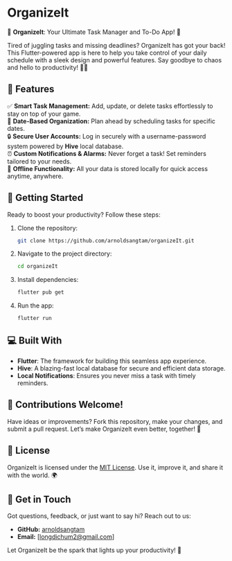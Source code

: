 # OrganizeIt

🚀 **OrganizeIt**: Your Ultimate Task Manager and To-Do App! 🎯

Tired of juggling tasks and missing deadlines? OrganizeIt has got your back! This Flutter-powered
app is here to help you take control of your daily schedule with a sleek design and powerful
features. Say goodbye to chaos and hello to productivity! 💼✨

## 🌟 Features

✅ **Smart Task Management:** Add, update, or delete tasks effortlessly to stay on top of your
game.  
📅 **Date-Based Organization:** Plan ahead by scheduling tasks for specific dates.  
🔒 **Secure User Accounts:** Log in securely with a username-password system powered by **Hive**
local database.  
⏰ **Custom Notifications & Alarms:** Never forget a task! Set reminders tailored to your needs.  
📂 **Offline Functionality:** All your data is stored locally for quick access anytime, anywhere.

## 🚀 Getting Started

Ready to boost your productivity? Follow these steps:

1. Clone the repository:
   ```bash
   git clone https://github.com/arnoldsangtam/organizeIt.git
   ```

2. Navigate to the project directory:
   ```bash
   cd organizeIt
   ```

3. Install dependencies:
   ```bash
   flutter pub get
   ```

4. Run the app:
   ```bash
   flutter run
   ```

## 💻 Built With

- **Flutter**: The framework for building this seamless app experience.
- **Hive**: A blazing-fast local database for secure and efficient data storage.
- **Local Notifications**: Ensures you never miss a task with timely reminders.

## 🤝 Contributions Welcome!

Have ideas or improvements? Fork this repository, make your changes, and submit a pull request.
Let’s make OrganizeIt even better, together! 💪

## 📜 License

OrganizeIt is licensed under the [MIT License](LICENSE). Use it, improve it, and share it with the
world. 🌍

## 💬 Get in Touch

Got questions, feedback, or just want to say hi? Reach out to us:

- **GitHub:** [arnoldsangtam](https://github.com/arnoldsangtam)
- **Email:** [longdichum2@gmail.com]

Let OrganizeIt be the spark that lights up your productivity! 🚀